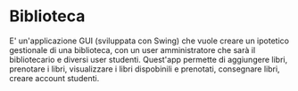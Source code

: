 # Biblioteca
E' un'applicazione GUI (sviluppata con Swing) che vuole creare un ipotetico gestionale di una biblioteca, con un user amministratore che sarà il bibliotecario e diversi user studenti.
Quest'app permette di aggiungere libri, prenotare i libri, visualizzare i libri dispobinili e prenotati, consegnare libri, creare account studenti.

